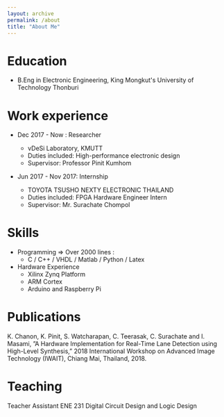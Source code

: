```yaml
---
layout: archive
permalink: /about
title: "About Me"
---
```




Education
======
* B.Eng in Electronic Engineering, King Mongkut's University of Technology Thonburi


Work experience
======
* Dec 2017 - Now : Researcher
  * vDeSi Laboratory, KMUTT
  * Duties included: High-performance electronic design
  * Supervisor: Professor Pinit Kumhom

* Jun 2017 - Nov 2017: Internship
  * TOYOTA TSUSHO NEXTY ELECTRONIC THAILAND
  * Duties included: FPGA Hardware Engineer Intern
  * Supervisor: Mr. Surachate Chompol

Skills
======
* Programming => Over 2000 lines :
  * C / C++ / VHDL / Matlab / Python / Latex
* Hardware Experience
  * Xilinx Zynq Platform
  * ARM Cortex
  * Arduino and Raspberry Pi

Publications
======
K. Chanon, K. Pinit, S. Watcharapan, C. Teerasak, C. Surachate and I. Masami, ”A
Hardware Implementation for Real-Time Lane Detection using High-Level
Synthesis,” 2018 International Workshop on Advanced Image Technology (IWAIT),
Chiang Mai, Thailand, 2018.

Teaching
======
Teacher Assistant ENE 231 Digital Circuit Design and Logic Design
